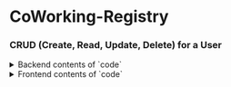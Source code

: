 # CoWorking-Registry
### CRUD (Create, Read, Update, Delete) for a User
<details>
<summary>Backend contents of `code`</summary>

## Project Structure
```css
crud/
  ├── package.json
  ├── Dockerfile
  ├── docker-compose.yaml
  ├── createdb.js
  ├── coworking_registry.db
  ├── src/
  │    ├── app.js
  │    ├── routes/
  │    │    ├── routes.js
  │    ├── controllers/
  │    │    ├── authController.js
  │    │    ├── userController.js
  │    │    ├── workspaceController.js
  │    ├── models/
  │    │    ├── userModel.js
  │    │    ├── workspaceModel.js
  │    ├── config/
  │    │    ├── dbConfig.js
```

## API Endpoints


| Methods     | Urls                 | Description             |
| ----------- | -----------          | -----------             |
| POST        | api/signup           | Signup a User           |
| POST        | api/login            | Login a User            |
| GET         | api/users/           | Get all Users           |
| GET         | api/users/id         | Get specific User       |
| PUT         | api/users/id         | Update a User           |
| DELETE      | api/users/id         | Delete an existing user |
| POST        | api/workspace/create | Create a workspace      |
| GET         | api/workspace/       | Get all workspace       |


**1. Signup a User**

 **request params**

    ```javascript
        var settings = {
            "url": "http://localhost:3000/api/signup",
            "method": "POST",
            "timeout": 0,
            "headers": {
                "Content-Type": "application/json"
            },
            "data": JSON.stringify({
                "name": "Jane Doe",
                "email": "new.user@example.com",
                "mobile": "5555555555",
                "password": "password12345"
            }),
        };

        $.ajax(settings).done(function (response) {
            console.log(response);
        });
    ```

 **response**

 ```json
 {
    "id": 1,
    "name": "Jane Doe",
    "email": "new.user@example.com",
    "mobile": "5555555555",
    "password": "$2b$10$8qc5gBT4DjLLdNoeAHzTd.VinwhIyXmPo5JT1Pm4Vx8.FZvFiCx/G",
    "created_at": "2023-07-24T03:03:31.819Z",
    "updated_at": "2023-07-24T03:03:31.819Z"
}
```

**2. Login a User**

 **request params**

    ```javascript
        var settings = {
            "url": "http://localhost:3000/api/login",
            "method": "POST",
            "timeout": 0,
            "headers": {
                "Content-Type": "application/json"
            },
            "data": JSON.stringify({
                "email": "new.user@example.com",
                "password": "password12345"
            }),
        };

        $.ajax(settings).done(function (response) {
            console.log(response);
        });
    ```

 **response**

    ```json
    {
        "token": "eyJhbGciOiJIUzI1NiIsInR5cCI6IkpXVCJ9.eyJ1c2VySWQiOjEsImlhdCI6MTY5MDE2Nzg2OCwiZXhwIjoxNjkwMTcxNDY4fQ.NuQYZbOs7a6Ui-oEGOmumHDxh20cW-nrfQ2LT2Rf9MI"
    }
    ```

**3. GET All User**

 **request params**
 ```javascript
    var settings = {
        "url": "http://localhost:3000/api/users/",
        "method": "GET",
        "timeout": 0,
        "headers": {
            "Authorization": "Bearer eyJhbGciOiJIUzI1NiIsInR5cCI6IkpXVCJ9.eyJ1c2VySWQiOjEsImlhdCI6MTY5MDE2Nzg2OCwiZXhwIjoxNjkwMTcxNDY4fQ.NuQYZbOs7a6Ui-oEGOmumHDxh20cW-nrfQ2LT2Rf9MI"
        },
    };

    $.ajax(settings).done(function (response) {
        console.log(response);
    });
 ```

 **response**

 ```json
 [
    {
        "id": 1,
        "name": "Jane Doe",
        "email": "new.user@example.com",
        "mobile": "5555555555",
        "password": "$2b$10$8qc5gBT4DjLLdNoeAHzTd.VinwhIyXmPo5JT1Pm4Vx8.FZvFiCx/G",
        "created_at": "2023-07-24T03:03:31.819Z",
        "updated_at": "2023-07-24T03:03:31.819Z"
    }
]
```

**4. GET User by ID**

 **request params**
 ```javascript
    var settings = {
        "url": "http://localhost:3000/api/users/1",
        "method": "GET",
        "timeout": 0,
        "headers": {
            "Authorization": "Bearer eyJhbGciOiJIUzI1NiIsInR5cCI6IkpXVCJ9.eyJ1c2VySWQiOjEsImlhdCI6MTY5MDE2Nzg2OCwiZXhwIjoxNjkwMTcxNDY4fQ.NuQYZbOs7a6Ui-oEGOmumHDxh20cW-nrfQ2LT2Rf9MI"
        },
    };

    $.ajax(settings).done(function (response) {
        console.log(response);
    });
 ```

 **response**

 ```json
 {
    "id": 1,
    "name": "Jane Doe",
    "email": "new.user@example.com",
    "mobile": "5555555555",
    "password": "$2b$10$8qc5gBT4DjLLdNoeAHzTd.VinwhIyXmPo5JT1Pm4Vx8.FZvFiCx/G",
    "created_at": "2023-07-24T03:03:31.819Z",
    "updated_at": "2023-07-24T03:03:31.819Z"
}
```

**5. UPDATE User by ID**

 **request params**
 ```javascript
    var settings = {
        "url": "http://localhost:3000/api/users/1",
        "method": "PUT",
        "timeout": 0,
        "headers": {
            "Authorization": "Bearer eyJhbGciOiJIUzI1NiIsInR5cCI6IkpXVCJ9.eyJ1c2VySWQiOjEsImlhdCI6MTY5MDE4MzY2OCwiZXhwIjoxNjkwMTg3MjY4fQ.pnhYXZChDAqu6xxGL7c0k42fafKBJCMM7uouGcI6vzU",
            "Content-Type": "application/json"
        },
        "data": JSON.stringify({
            "name": "Ja Ho",
            "email": "jaho@ja.com",
            "mobile": "9876543210",
            "password": "testing123"
        }),
    };

    $.ajax(settings).done(function (response) {
        console.log(response);
    });
 ```

 **response**

 ```json
 {
    "id": 1,
    "name": "Ja Ho",
    "email": "jaho@ja.com",
    "mobile": "9876543210",
    "password": "$2b$10$AWvZ3DI56sxBttXAAofi9u6FTodVsrB2KdrVj5p5gKaQWGZFCBjBO",
    "created_at": "2023-07-24T07:42:20.146Z",
    "updated_at": "2023-07-24T07:42:20.146Z"
}
```

**6. DELETE User by ID**

 **request params**
 ```javascript
    var settings = {
        "url": "http://localhost:3000/api/users/2",
        "method": "DELETE",
        "timeout": 0,
        "headers": {
            "Authorization": "Bearer eyJhbGciOiJIUzI1NiIsInR5cCI6IkpXVCJ9.eyJ1c2VySWQiOjEsImlhdCI6MTY5MDE4NTUzOSwiZXhwIjoxNjkwMTg5MTM5fQ.oQHWJzwnvyXI7KV3rTP0W0LKieX58nOo8FsoJtFGBGM"
        },
    };

    $.ajax(settings).done(function (response) {
        console.log(response);
    });
 ```

 **response**

 ### The response will be status code 204 No Content.


**7. Create Workspace**

 **request params**
 ```javascript
    var settings = {
        "url": "http://localhost:3000/api/workspace/create",
        "method": "POST",
        "timeout": 0,
        "headers": {
            "Content-Type": "application/json",
            "Authorization": "Bearer eyJhbGciOiJIUzI1NiIsInR5cCI6IkpXVCJ9.eyJ1c2VySWQiOjEsImlhdCI6MTY5MDUwMTUzMiwiZXhwIjoxNjkwNTA1MTMyfQ.UE7XO9B-D4jGm02NUlC7P6wmpmkfah8qDI2_6RGWnNs"
        },
        "data": JSON.stringify({
            "name": "Study pod 21"
        }),
    };

    $.ajax(settings).done(function (response) {
        console.log(response);
    });
 ```

 **response**

 ```json
 {
    "id": 1,
    "name": "Study pod 21",
    "created_at": "2023-07-27T23:44:08.931Z",
    "updated_at": "2023-07-27T23:44:08.931Z"
}
```

**8. Get all workspace**

 **request params**
 ```javascript
    var settings = {
        "url": "http://localhost:3000/api/workspace/",
        "method": "GET",
        "timeout": 0,
        "headers": {
            "Authorization": "Bearer eyJhbGciOiJIUzI1NiIsInR5cCI6IkpXVCJ9.eyJ1c2VySWQiOjEsImlhdCI6MTY5MDUwMTUzMiwiZXhwIjoxNjkwNTA1MTMyfQ.UE7XO9B-D4jGm02NUlC7P6wmpmkfah8qDI2_6RGWnNs"
        },
    };

    $.ajax(settings).done(function (response) {
        console.log(response);
    });
 ```

 **response**

 ```json
 {
    "id": 1,
    "name": "Study pod 21",
    "created_at": "2023-07-27T23:44:08.931Z",
    "updated_at": "2023-07-27T23:44:08.931Z"
},
{
    "id": 2,
    "name": "Study pod 22",
    "created_at": "2023-07-27T23:44:08.931Z",
    "updated_at": "2023-07-27T23:44:08.931Z"
}
```


</details>

<details>

<summary>Frontend contents of `code`</summary>

```
SAMPLE CODE!
```
</details>
